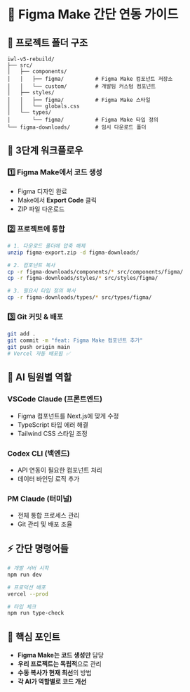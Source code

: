 # 🎨 Figma Make 간단 연동 가이드

## 📁 프로젝트 폴더 구조
```
iwl-v5-rebuild/
├── src/
│   ├── components/
│   │   ├── figma/          # Figma Make 컴포넌트 저장소
│   │   └── custom/         # 개발팀 커스텀 컴포넌트
│   ├── styles/
│   │   ├── figma/          # Figma Make 스타일
│   │   └── globals.css
│   └── types/
│       └── figma/          # Figma Make 타입 정의
└── figma-downloads/        # 임시 다운로드 폴더
```

## 🔄 3단계 워크플로우

### 1️⃣ Figma Make에서 코드 생성
- Figma 디자인 완료
- Make에서 **Export Code** 클릭
- ZIP 파일 다운로드

### 2️⃣ 프로젝트에 통합
```bash
# 1. 다운로드 폴더에 압축 해제
unzip figma-export.zip -d figma-downloads/

# 2. 컴포넌트 복사
cp -r figma-downloads/components/* src/components/figma/
cp -r figma-downloads/styles/* src/styles/figma/

# 3. 필요시 타입 정의 복사
cp -r figma-downloads/types/* src/types/figma/
```

### 3️⃣ Git 커밋 & 배포
```bash
git add .
git commit -m "feat: Figma Make 컴포넌트 추가"
git push origin main
# Vercel 자동 배포됨 ✅
```

## 🤖 AI 팀원별 역할

### VSCode Claude (프론트엔드)
- Figma 컴포넌트를 Next.js에 맞게 수정
- TypeScript 타입 에러 해결
- Tailwind CSS 스타일 조정

### Codex CLI (백엔드)
- API 연동이 필요한 컴포넌트 처리
- 데이터 바인딩 로직 추가

### PM Claude (터미널)
- 전체 통합 프로세스 관리
- Git 관리 및 배포 조율

## ⚡ 간단 명령어들
```bash
# 개발 서버 시작
npm run dev

# 프로덕션 배포
vercel --prod

# 타입 체크
npm run type-check
```

## 🎯 핵심 포인트
- **Figma Make는 코드 생성만** 담당
- **우리 프로젝트는 독립적**으로 관리
- **수동 복사가 현재 최선**의 방법
- **각 AI가 역할별로 코드 개선**